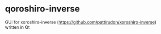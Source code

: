# qoroshiro-inverse
GUI for xoroshiro-inverse (https://github.com/pattirudon/xoroshiro-inverse) written in Qt
